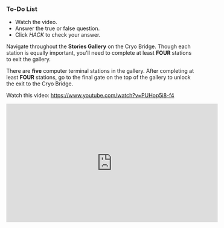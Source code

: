 

<div class="aside">
<h3>To-Do List</h3>
<ul>
  <li>Watch the video.</li>
  <li>Answer the true or false question.</li>
  <li>Click <em>HACK</em> to check your answer.</li>
</ul>
</div>

Navigate throughout the **Stories Gallery** on the Cryo Bridge. Though each station is equally important, you'll need to complete at least **FOUR** stations to exit the gallery.

There are **five** computer terminal stations in the gallery. After completing at least **FOUR** stations, go to the final gate on the top of the gallery to unlock the exit to the Cryo Bridge.

Watch this video: 
https://www.youtube.com/watch?v=PUHop5i8-f4

<iframe width="560" height="315" src="https://www.youtube-nocookie.com/embed/PUHop5i8-f4" title="YouTube video player" frameborder="0" allow="accelerometer; autoplay; clipboard-write; encrypted-media; gyroscope; picture-in-picture" allowfullscreen></iframe>